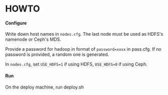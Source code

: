 HOWTO
====
#### Configure
Write down host names in `nodes.cfg`. The last node must be used as HDFS's namenode or Ceph's MDS. 

Provide a password for hadoop in format of `password=xxxx` in pass.cfg. If no password is provided, a random one is generated.

In `nodes.cfg`, set `USE_HDFS=1` if using HDFS, `USE_HDFS=0` if using Ceph.

#### Run
On the deploy machine, run deploy.sh


